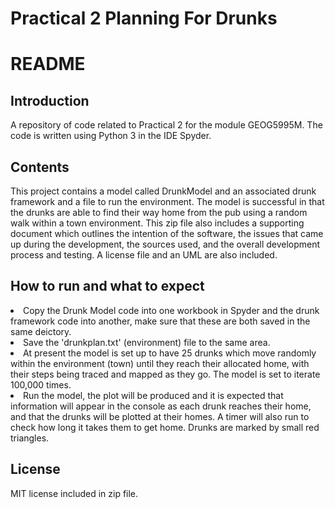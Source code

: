 # Practical 2 Planning For Drunks

<h1> README </h1>

<h2> Introduction </h2>
A repository of code related to Practical 2 for the module GEOG5995M. The code is written using Python 3 in the IDE Spyder. 
 
<h2> Contents </h2>

<p>This project contains a model called DrunkModel and an associated drunk framework and a file to run the environment. The model is successful in that the drunks are able to find their way home from the pub using a random walk within a town environment. This zip file also includes a supporting document which outlines the intention of the software, the issues that came up during the development, the sources used, and the overall development process and testing. A license file and an UML are also included. </p>

<h2> How to run and what to expect </h2>
<li> Copy the Drunk Model code into one workbook in Spyder and the drunk framework code into another, make sure that these are both saved in the same deictory. </li>
<li> Save the 'drunkplan.txt' (environment) file to the same area. </li>
<li> At present the model is set up to have 25 drunks which move randomly within the environment (town) until they reach their allocated home, with their steps being traced and mapped as they go. The model is set to iterate 100,000 times. </li>
<li> Run the model, the plot will be produced and it is expected that information will appear in the console as each drunk reaches their home, and that the drunks will be plotted at their homes. A timer will also run to check how long it takes them to get home. Drunks are marked by small red triangles. </li>

<h2> License </h2>
MIT license included in zip file.


